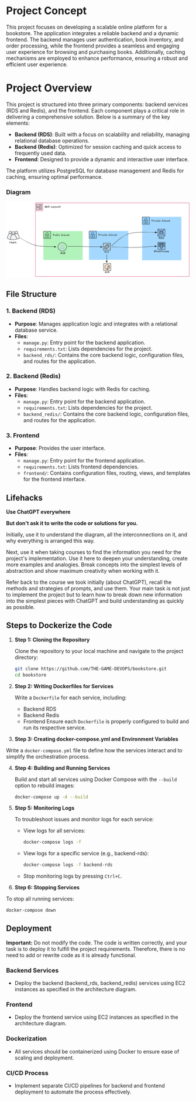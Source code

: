 # Project Concept

This project focuses on developing a scalable online platform for a bookstore. The application integrates a reliable backend and a dynamic frontend. The backend manages user authentication, book inventory, and order processing, while the frontend provides a seamless and engaging user experience for browsing and purchasing books. Additionally, caching mechanisms are employed to enhance performance, ensuring a robust and efficient user experience.

# Project Overview

This project is structured into three primary components: backend services (RDS and Redis), and the frontend. Each component plays a critical role in delivering a comprehensive solution. Below is a summary of the key elements:

- **Backend (RDS)**: Built with a focus on scalability and reliability, managing relational database operations.
- **Backend (Redis)**: Optimized for session caching and quick access to frequently used data.
- **Frontend**: Designed to provide a dynamic and interactive user interface.

The platform utilizes PostgreSQL for database management and Redis for caching, ensuring optimal performance.

### Diagram
![Architecture Diagram](diagram.png)

## File Structure

### 1. **Backend (RDS)**
- **Purpose**: Manages application logic and integrates with a relational database service.
- **Files**:
  - `manage.py`: Entry point for the backend application.
  - `requirements.txt`: Lists dependencies for the project.
  - `backend_rds/`: Contains the core backend logic, configuration files, and routes for the application.

### 2. **Backend (Redis)**
- **Purpose**: Handles backend logic with Redis for caching.
- **Files**:
  - `manage.py`: Entry point for the backend application.
  - `requirements.txt`: Lists dependencies for the project.
  - `backend_redis/`: Contains the core backend logic, configuration files, and routes for the application. 

### 3. **Frontend**
- **Purpose**: Provides the user interface.
- **Files**:
  - `manage.py`: Entry point for the frontend application.
  - `requirements.txt`: Lists frontend dependencies.
  - `frontend/`: Contains configuration files, routing, views, and templates for the frontend interface.

## Lifehacks

**Use ChatGPT everywhere**

**But don't ask it to write the code or solutions for you.**

Initially, use it to understand the diagram, all the interconnections on it, and why everything is arranged this way.

Next, use it when taking courses to find the information you need for the project's implementation. Use it here to deepen your understanding, create more examples and analogies. Break concepts into the simplest levels of abstraction and show maximum creativity when working with it.

Refer back to the course we took initially (about ChatGPT), recall the methods and strategies of prompts, and use them.
Your main task is not just to implement the project but to learn how to break down new information into the simplest pieces with ChatGPT and build understanding as quickly as possible.

## Steps to Dockerize the Code

1. **Step 1: Cloning the Repository**

   Clone the repository to your local machine and navigate to the project directory:
   ```bash
   git clone https://github.com/THE-GAME-DEVOPS/bookstore.git
   cd bookstore
   ```

2. **Step 2: Writing Dockerfiles for Services**

   Write a `Dockerfile` for each service, including:
   - Backend RDS
   - Backend Redis
   - Frontend
   Ensure each `Dockerfile` is properly configured to build and run its respective service.

3. **Step 3: Creating docker-compose.yml and Environment Variables**
  
  Write a `docker-compose.yml` file to define how the services interact and to simplify the orchestration process.

4. **Step 4: Building and Running Services**
   
   Build and start all services using Docker Compose with the `--build` option to rebuild images:
     ```bash
     docker-compose up -d --build
     ```

5. **Step 5: Monitoring Logs**
   
   To troubleshoot issues and monitor logs for each service:
   - View logs for all services:
     ```bash
     docker-compose logs -f
     ```
   - View logs for a specific service (e.g., backend-rds):
     ```bash
     docker-compose logs -f backend-rds
     ```
   - Stop monitoring logs by pressing `Ctrl+C`.

6. **Step 6: Stopping Services**
  
  To stop all running services:
   ```bash
   docker-compose down
   ```

## Deployment

**Important:** Do not modify the code. The code is written correctly, and your task is to deploy it to fulfill the project requirements. Therefore, there is no need to add or rewrite code as it is already functional.

### Backend Services
- Deploy the backend (backend_rds, backend_redis) services using EC2 instances as specified in the architecture diagram.

### Frontend
- Deploy the frontend service using EC2 instances as specified in the architecture diagram.

### Dockerization

- All services should be containerized using Docker to ensure ease of scaling and deployment.

### CI/CD Process

- Implement separate CI/CD pipelines for backend and frontend deployment to automate the process effectively.

